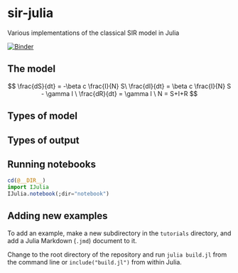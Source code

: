 # sir-julia
Various implementations of the classical SIR model in Julia

[![Binder](https://mybinder.org/badge_logo.svg)](https://mybinder.org/v2/gh/epirecipes/sir-julia/master)

## The model

$$
\frac{dS}{dt} = -\beta c \frac{I}{N} S\
\frac{dI}{dt} = \beta c \frac{I}{N} S - \gamma I \
\frac{dR}{dt} = \gamma I \
N = S+I+R
$$

## Types of model

## Types of output

## Running notebooks

```julia
cd(@__DIR__)
import IJulia
IJulia.notebook(;dir="notebook")
```

## Adding new examples

To add an example, make a new subdirectory in the `tutorials` directory, and add a Julia Markdown (`.jmd`) document to it.

Change to the root directory of the repository and run `julia build.jl` from the command line or `include("build.jl")` from within Julia.
